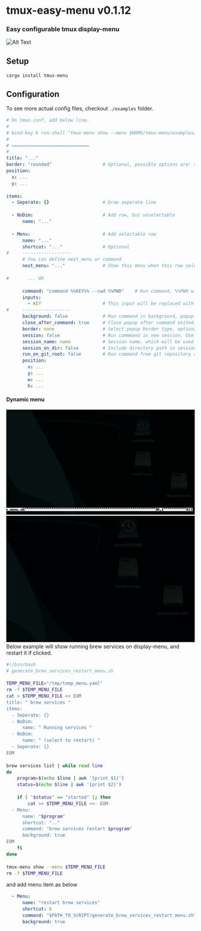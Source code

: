 # tmux-easy-menu v0.1.12

### Easy configurable tmux display-menu

![Alt Text](https://github.com/Ja-sonYun/tmux-easy-menu/blob/main/examples/example.gif?raw=true)

## Setup
```
cargo install tmux-menu
```


## Configuration
To see more actual config files, checkout `./examples` folder.
```yaml
# On tmux.conf, add below line.
#
# bind-key k run-shell "tmux-menu show --menu $HOME/tmux-menu/examples/menu.yaml --working_dir #{pane_current_path}"
#                      
# =============================
#
title: "..."
border: "rounded"                   # Optional, possible options are: single, rounded, double, heavy, simple, padded, none
position:
  x: ...
  y: ...

items:
  - Seperate: {}                    # Draw seperate line

  - NoDim:                          # Add row, but unselectable
      name: "..."

  - Menu:                           # Add selectable row
      name: "..."
      shortcut: "..."               # Optional
#     ------------------
      # You can define next_menu or command
      next_menu: "..."              # Show this menu when this row selected

#       ... OR

      command: "command %%KEY%% --cwd %%PWD"    # Run command, %%PWD will replaced with cwd
      inputs:
        - KEY                       # This input will be replaced with '%%KEY%%' on command
#     ------------------
      background: false             # Run command in background, popup will closed immediately
      close_after_command: true     # Close popup after command exited. if false, you should type <C-c> to close popup.
      border: none                  # Select popup border type, optional, possible options are: single, rounded, double, heavy, simple, padded, none
      session: false                # Run commmand in new session. Useful for long running command. To hide popup while command running, use <C-d> to detach and close.
      session_name: name            # Session name, which will be used if session is true. This must be unique.
      session_on_dir: false         # Include directory path in session name
      run_on_git_root: false        # Run command from git repository root instead of current directory
      position:
        x: ...
        y: ...
        w: ...
        h: ...
```

#### Dynamic menu
![Alt Text](https://github.com/Ja-sonYun/tmux-easy-menu/blob/main/examples/dynamic2.gif?raw=true)
![Alt Text](https://github.com/Ja-sonYun/tmux-easy-menu/blob/main/examples/dynamic.gif?raw=true)
Below example will show running brew services on display-menu, and restart it if clicked.
```bash
#!/bin/bash
# generate_brew_services_restart_menu.sh

TEMP_MENU_FILE="/tmp/temp_menu.yaml"
rm -f $TEMP_MENU_FILE
cat > $TEMP_MENU_FILE << EOM
title: " brew services "
items:
  - Seperate: {}
  - NoDim:
      name: " Running services "
  - NoDim:
      name: " (select to restart) "
  - Seperate: {}
EOM

brew services list | while read line
do
    program=$(echo $line | awk '{print $1}')
    status=$(echo $line | awk '{print $2}')

    if [ "$status" == "started" ]; then
        cat >> $TEMP_MENU_FILE <<- EOM
  - Menu:
      name: "$program"
      shortcut: ".."
      command: "brew services restart $program"
      background: true
EOM
    fi
done

tmux-menu show --menu $TEMP_MENU_FILE
rm -f $TEMP_MENU_FILE
```
and add menu item as below
```yaml
  - Menu:
      name: "restart brew services"
      shortcut: b
      command: "$PATH_TO_SCRIPT/generate_brew_services_restart_menu.sh"
      background: true
```
